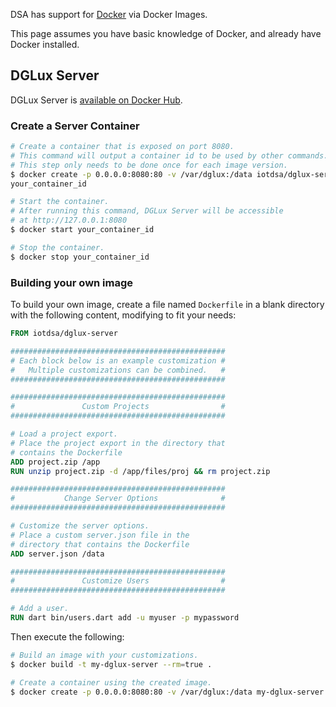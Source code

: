 DSA has support for [Docker](https://www.docker.com/) via Docker Images.

This page assumes you have basic knowledge of Docker, and already have Docker installed.

## DGLux Server

DGLux Server is [available on Docker Hub](https://hub.docker.com/r/iotdsa/dglux-server/).

### Create a Server Container

```bash
# Create a container that is exposed on port 8080.
# This command will output a container id to be used by other commands.
# This step only needs to be done once for each image version.
$ docker create -p 0.0.0.0:8080:80 -v /var/dglux:/data iotdsa/dglux-server
your_container_id

# Start the container.
# After running this command, DGLux Server will be accessible
# at http://127.0.0.1:8080
$ docker start your_container_id

# Stop the container.
$ docker stop your_container_id
```

### Building your own image

To build your own image, create a file named `Dockerfile` in a blank directory with the following content, modifying to fit your needs:

```dockerfile
FROM iotdsa/dglux-server

################################################
# Each block below is an example customization #
#   Multiple customizations can be combined.   #
################################################

################################################
#               Custom Projects                #
################################################

# Load a project export.
# Place the project export in the directory that
# contains the Dockerfile
ADD project.zip /app
RUN unzip project.zip -d /app/files/proj && rm project.zip

################################################
#           Change Server Options              #
################################################

# Customize the server options.
# Place a custom server.json file in the
# directory that contains the Dockerfile
ADD server.json /data

################################################
#               Customize Users                #
################################################

# Add a user.
RUN dart bin/users.dart add -u myuser -p mypassword
```

Then execute the following:
```bash
# Build an image with your customizations.
$ docker build -t my-dglux-server --rm=true .

# Create a container using the created image.
$ docker create -p 0.0.0.0:8080:80 -v /var/dglux:/data my-dglux-server
```

